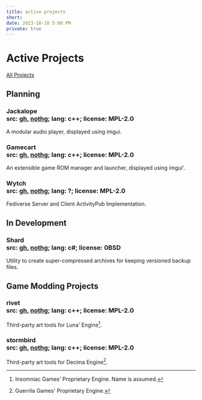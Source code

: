 ```yaml
---
title: active projects
short: 
date: 2023-10-10 5:00 PM
private: true
---
```


# Active Projects

[All Projects](PROJECTS2.html)

## Planning 

### Jackalope<br/> src: [gh](https://github.com/yretenai/jackalope), [nothg](https://nothg.chronovore.dev/apps/jackalope/); lang: c++; license: MPL-2.0

A modular audio player, displayed using imgui.

### Gamecart<br/> src: [gh](https://github.com/yretenai/gamecart), [nothg](https://nothg.chronovore.dev/apps/gamecart/); lang: c++; license: MPL-2.0

An extensible game ROM manager and launcher, displayed using imgui<sup><small><small>?</small></small></sup>.

### Wytch<br/> src: [gh](https://github.com/yretenai/wytch), [nothg](https://nothg.chronovore.dev/wytch/wytch/); lang: ?; license: MPL-2.0

Fediverse Server and Client ActivityPub Implementation.

## In Development

### Shard<br/> src: [gh](https://github.com/yretenai/shard), [nothg](https://nothg.chronovore.dev/apps/shard/); lang: c#; license: 0BSD

Utility to create super-compressed archives for keeping versioned backup files.

## Game Modding Projects

### rivet<br/> src: [gh](https://github.com/yretenai/rivet), [nothg](https://nothg.chronovore.dev/game-interop/rivet/); lang: c++; license: MPL-2.0

Third-party art tools for Luna<sup><small><small>?</small></small></sup> Engine[^luna-engine].

[^luna-engine]: Insomniac Games' Proprietary Engine. Name is assumed.

### stormbird<br/> src: [gh](https://github.com/yretenai/stormbird), [nothg](https://nothg.chronovore.dev/game-interop/stormbird/); lang: c++; license: MPL-2.0

Third-party art tools for Decima Engine[^decima-engine].

[^decima-engine]: Guerrila Games' Proprietary Engine.
